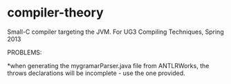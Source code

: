 compiler-theory
===============

Small-C compiler targeting the JVM. For UG3 Compiling Techniques, Spring 2013

PROBLEMS:

*when generating the mygramarParser.java file from ANTLRWorks, the throws declarations will be incomplete - use the one provided.
